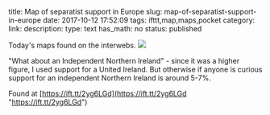 title: Map of separatist support in Europe
slug: map-of-separatist-support-in-europe
date: 2017-10-12 17:52:09
tags: ifttt,map,maps,pocket
category: 
link: 
description: 
type: text
has_math: no
status: published

Today's maps found on the interwebs. ![](https://ift.tt/eA8V8J)  
  

"What about an Independent Northern Ireland" - since it was a higher figure, I used support for a United Ireland. But otherwise if anyone is curious support for an independent Northern Ireland is around 5-7%.  
  

Found at [https://ift.tt/2yg6LGd](https://ift.tt/2yg6LGd "https://ift.tt/2yg6LGd")



